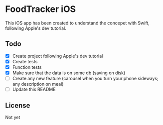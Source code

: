 # FoodTracker iOS
This iOS app has been created to understand the concepet with Swift, following Apple's dev tutorial.

## Todo
- [x] Create project following Apple's dev tutorial
- [x] Create tests
- [x] Function tests
- [x] Make sure that the data is on some db (saving on disk)
- [ ] Create any new feature (carousel when you turn your phone sideways; any description on meal)
- [ ] Update this README

## License
Not yet
